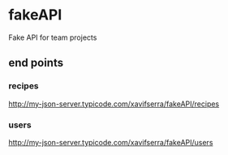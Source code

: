 # fakeAPI
Fake API for team projects

## end points
### recipes
http://my-json-server.typicode.com/xavifserra/fakeAPI/recipes
### users
http://my-json-server.typicode.com/xavifserra/fakeAPI/users
